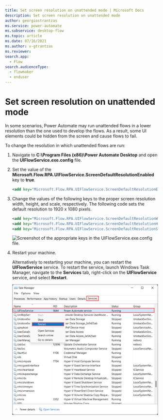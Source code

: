 ```yaml
---
title: Set screen resolution on unattended mode | Microsoft Docs
description: Set screen resolution on unattended mode
author: georgiostrantzas
ms.service: power-automate
ms.subservice: desktop-flow
ms.topic: article
ms.date: 07/16/2021
ms.author: v-gtrantzas
ms.reviewer:
search.app: 
  - Flow
search.audienceType: 
  - flowmaker
  - enduser
---
```


# Set screen resolution on unattended mode

In some scenarios, Power Automate may run unattended flows in a lower resolution than the one used to develop the flows. As a result, some UI elements could be hidden from the screen and cause flows to fail.

To change the resolution in which unattended flows are run:

1. Navigate to **C:\Program Files (x86)\Power Automate Desktop** and open the **UIFlowService.exe.config** file.

1. Set the value of the **Microsoft.Flow.RPA.UIFlowService.ScreenDefaultResolutionEnabled** key to **true**.

    ``` XML
    <add key="Microsoft.Flow.RPA.UIFlowService.ScreenDefaultResolutionEnabled" value="true" />
    ```

1. Change the values of the following keys to the proper screen resolution width, height, and scale, respectively. The following code sets the default resolution to 1920 x 1080 pixels.

    ``` XML
    <add key="Microsoft.Flow.RPA.UIFlowService.ScreenDefaultResolutionWidth" value="1920" />
    <add key="Microsoft.Flow.RPA.UIFlowService.ScreenDefaultResolutionHeight" value="1080" />
    <add key="Microsoft.Flow.RPA.UIFlowService.ScreenDefaultResolutionScale" value="100" />
    ```
   ![Screenshot of the appropriate keys in the UIFlowService.exe.config file.](media/set-screen-resolution-unattended-mode/ui-flow-service-file.png)

1. Restart your machine.

    Alternatively to restarting your machine, you can restart the **UIFlowService** service. To restart the service, launch Windows Task Manager, navigate to the **Services** tab, right-click on the **UIFlowService** service, and select **Restart**.

    ![Screenshot of the Windows Task Manager.](media/set-screen-resolution-unattended-mode/task-manager.png)